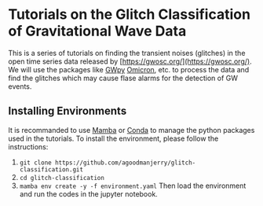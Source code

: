 # Tutorials on the Glitch Classification of Gravitational Wave Data
This is a series of tutorials on finding the transient noises (glitches) in the open time series data released by [https://gwosc.org/](https://gwosc.org/). We will use the packages like [GWpy](https://gwpy.github.io/docs/stable/) [Omicron](https://virgo.docs.ligo.org/virgoapp/Omicron/), etc. to process the data and find the glitches which may cause flase alarms for the detection of GW events.

## Installing Environments
It is recommanded to use [Mamba](https://mamba.readthedocs.io/en/latest/) or [Conda](https://www.anaconda.com/docs/getting-started/miniconda/main) to manage the python packages used in the tutorials.
To install the environment, please follow the instructions:
1. ```git clone https://github.com/agoodmanjerry/glitch-classification.git```
2. ```cd glitch-classification```
3. ```mamba env create -y -f environment.yaml```
Then load the environment and run the codes in the jupyter notebook.